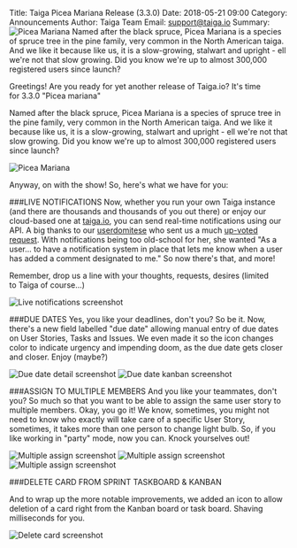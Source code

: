 Title: Taiga Picea Mariana Release (3.3.0)
Date: 2018-05-21 09:00
Category: Announcements
Author: Taiga Team
Email: support@taiga.io
Summary: ![Picea Mariana]({filename}/images/2018-05-21_changelog330/picea_mariana.jpg) Named after the black spruce, Picea Mariana is a species of spruce tree in the pine family, very common in the North American taiga. And we like it because like us, it is a slow-growing, stalwart and upright - ell we're not that slow growing. Did you know we're up to almost 300,000 registered users since launch?

Greetings! Are you ready for yet another release of Taiga.io? It's time for 3.3.0 "Picea mariana"

Named after the black spruce, Picea Mariana is a species of spruce tree in the pine family, very common in the North American taiga. And we like it because like us, it is a slow-growing, stalwart and upright - ell we're not that slow growing. Did you know we're up to almost 300,000 registered users since launch?

![Picea Mariana]({filename}/images/2018-05-21_changelog330/picea_mariana.jpg)

Anyway, on with the show! So, here's what we have for you:

###LIVE NOTIFICATIONS
Now, whether you run your own Taiga instance (and there are thousands and thousands of you out there) or enjoy our cloud-based one at [taiga.io](http://taiga.io), you can send real-time notifications using our API. A big thanks to our [userdomitese](https://github.com/domtyese) who sent us a much [up-voted request](https://github.com/taigaio/taiga-front/issues/823). With notifications being too old-school for her, she wanted "As a user... to have a notification system in place that lets me know when a user has added a comment designated to me."
So now there's that, and more!

Remember, drop us a line with your thoughts, requests, desires (limited to Taiga of course...)

![Live notifications screenshot]({filename}/images/2018-05-21_changelog330/notifications.png)

###DUE DATES
Yes, you like your deadlines, don't you? So be it. Now, there's a new field labelled "due date" allowing manual entry of due dates on User Stories, Tasks and Issues. We even made it so the icon changes color to indicate urgency and impending doom, as the due date gets closer and closer. Enjoy (maybe?)

![Due date detail screenshot]({filename}/images/2018-05-21_changelog330/due_date_icon.png)
![Due date kanban screenshot]({filename}/images/2018-05-21_changelog330/due_date_zoom.png)

###ASSIGN TO MULTIPLE MEMBERS
And you like your teammates, don't you? So much so that you want to be able to assign the same user story to multiple members.
Okay, you go it! We know, sometimes, you might not need to know who exactly will take care of a specific User Story, sometimes, it takes more than one person to change light bulb. So, if you like working in "party" mode, now you can. Knock yourselves out! 

![Multiple assign screenshot]({filename}/images/2018-05-21_changelog330/assigned_users_kanban.png)
![Multiple assign screenshot]({filename}/images/2018-05-21_changelog330/assigned_users_lightbox.png)
![Multiple assign screenshot]({filename}/images/2018-05-21_changelog330/assigned_users_detail.png)

###DELETE CARD FROM SPRINT TASKBOARD & KANBAN

And to wrap up the more notable improvements, we added an icon to allow deletion of a card right from the Kanban board or task board. Shaving milliseconds for you. 

![Delete card screenshot]({filename}/images/2018-05-21_changelog330/delete_card_kanban.png)